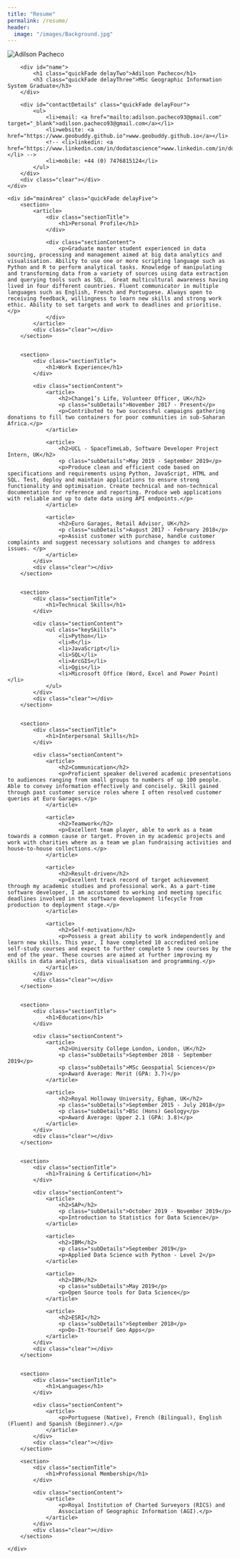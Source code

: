 ```yaml
---
title: "Resume"
permalink: /resume/
header:
  image: "/images/Background.jpg"
---
```

<!DOCTYPE html>
<html>
<head>
<title>Adilson Pacheco - Curriculum Vitae</title>

<meta name="viewport" content="width=device-width"/>
<meta name="description" content="The Curriculum Vitae of Joe Bloggs."/>
<meta charset="UTF-8">

<link type="text/css" rel="stylesheet" href="{{ '/assets/css/style.css' | relative_url }}">
<link href="{{ '/assets/css/fonts.css' | relative_url }}" rel='stylesheet' type='text/css'>

<!--[if lt IE 9]>
<script src="//html5shiv.googlecode.com/svn/trunk/html5.js"></script>
<![endif]-->
</head>
<body id="top">
<div id="cv" class="instaFade">
	<div class="mainDetails">
		<div id="headshot" class="quickFade">
			<img src="{{ '/images/Me.png' | relative_url }}" alt="Adilson Pacheco" />
		</div>

		<div id="name">
			<h1 class="quickFade delayTwo">Adilson Pacheco</h1>
			<h3 class="quickFade delayThree">MSc Geographic Information System Graduate</h3>
		</div>

		<div id="contactDetails" class="quickFade delayFour">
			<ul>
				<li>email: <a href="mailto:adilson.pacheco93@gmail.com" target="_blank">adilson.pacheco93@gmail.com</a></li>
				<li>website: <a href="https://www.geobuddy.github.io">www.geobuddy.github.io</a></li>
				<!-- <li>linkedin: <a href="https://www.linkedin.com/in/dodatascience">www.linkedin.com/in/dodatascience</a></li> -->
				<li>mobile: +44 (0) 7476815124</li>
			</ul>
		</div>
		<div class="clear"></div>
	</div>

	<div id="mainArea" class="quickFade delayFive">
		<section>
			<article>
				<div class="sectionTitle">
					<h1>Personal Profile</h1>
				</div>

				<div class="sectionContent">
					<p>Graduate master student experienced in data sourcing, processing and management aimed at big data analytics and visualisation. Ability to use one or more scripting language such as Python and R to perform analytical tasks. Knowledge of manipulating and transforming data from a variety of sources using data extraction and querying tools such as SQL.  Great multicultural awareness having lived in four different countries. Fluent communicator in multiple languages such as English, French and Portuguese. Always open to receiving feedback, willingness to learn new skills and strong work ethic. Ability to set targets and work to deadlines and prioritise.</p>
				</div>
			</article>
			<div class="clear"></div>
		</section>


		<section>
			<div class="sectionTitle">
				<h1>Work Experience</h1>
			</div>

			<div class="sectionContent">
				<article>
					<h2>Change1’s Life, Volunteer Officer, UK</h2>
					<p class="subDetails">November 2017 - Present</p>
					<p>Contributed to two successful campaigns gathering donations to fill two containers for poor communities in sub-Saharan Africa.</p>
				</article>

				<article>
					<h2>UCL - SpaceTimeLab, Software Developer Project Intern, UK</h2>
					<p class="subDetails">May 2019 - September 2019</p>
					<p>Produce clean and efficient code based on specifications and requirements using Python, JavaScript, HTML and SQL. Test, deploy and maintain applications to ensure strong functionality and optimisation. Create technical and non-technical documentation for reference and reporting. Produce web applications with reliable and up to date data using API endpoints.</p>
				</article>

				<article>
					<h2>Euro Garages, Retail Advisor, UK</h2>
					<p class="subDetails">August 2017 - February 2018</p>
					<p>Assist customer with purchase, handle customer complaints and suggest necessary solutions and changes to address issues. </p>
				</article>
			</div>
			<div class="clear"></div>
		</section>


		<section>
			<div class="sectionTitle">
				<h1>Technical Skills</h1>
			</div>

			<div class="sectionContent">
				<ul class="keySkills">
					<li>Python</li>
					<li>R</li>
					<li>JavaScript</li>
					<li>SQL</li>
					<li>ArcGIS</li>
					<li>Qgis</li>
					<li>Microsoft Office (Word, Excel and Power Point)</li>
				</ul>
			</div>
			<div class="clear"></div>
		</section>


		<section>
			<div class="sectionTitle">
				<h1>Interpersonal Skills</h1>
			</div>

			<div class="sectionContent">
				<article>
					<h2>Communication</h2>
					<p>Proficient speaker delivered academic presentations to audiences ranging from small groups to numbers of up 100 people. Able to convey information effectively and concisely. Skill gained through past customer service roles where I often resolved customer queries at Euro Garages.</p>
				</article>

				<article>
					<h2>Teamwork</h2>
					<p>Excellent team player, able to work as a team towards a common cause or target. Proven in my academic projects and work with charities where as a team we plan fundraising activities and house-to-house collections.</p>
				</article>

				<article>
					<h2>Result-driven</h2>
					<p>Excellent track record of target achievement through my academic studies and professional work. As a part-time software developer, I am accustomed to working and meeting specific deadlines involved in the software development lifecycle from production to deployment stage.</p>
				</article>

				<article>
					<h2>Self-motivation</h2>
					<p>Possess a great ability to work independently and learn new skills. This year, I have completed 10 accredited online self-study courses and expect to further complete 5 new courses by the end of the year. These courses are aimed at further improving my skills in data analytics, data visualisation and programming.</p>
				</article>
			</div>
			<div class="clear"></div>
		</section>


		<section>
			<div class="sectionTitle">
				<h1>Education</h1>
			</div>

			<div class="sectionContent">
				<article>
					<h2>University College London, London, UK</h2>
					<p class="subDetails">September 2018 - September 2019</p>
					<p class="subDetails">MSc Geospatial Sciences</p>
					<p>Award Average: Merit (GPA: 3.7)</p>
				</article>

				<article>
					<h2>Royal Holloway University, Egham, UK</h2>
					<p class="subDetails">September 2015 - July 2018</p>
					<p class="subDetails">BSc (Hons) Geology</p>
					<p>Award Average: Upper 2.1 (GPA: 3.8)</p>
				</article>
			</div>
			<div class="clear"></div>
		</section>


		<section>
			<div class="sectionTitle">
				<h1>Training & Certification</h1>
			</div>

			<div class="sectionContent">
				<article>
					<h2>SAP</h2>
					<p class="subDetails">October 2019 - November 2019</p>
					<p>Introduction to Statistics for Data Science</p>
				</article>

				<article>
					<h2>IBM</h2>
					<p class="subDetails">September 2019</p>
					<p>Applied Data Science with Python - Level 2</p>
				</article>

				<article>
					<h2>IBM</h2>
					<p class="subDetails">May 2019</p>
					<p>Open Source tools for Data Science</p>
				</article>

				<article>
					<h2>ESRI</h2>
					<p class="subDetails">September 2018</p>
					<p>Do-It-Yourself Geo Apps</p>
				</article>
			</div>
			<div class="clear"></div>
		</section>


		<section>
			<div class="sectionTitle">
				<h1>Languages</h1>
			</div>

			<div class="sectionContent">
				<article>
					<p>Portuguese (Native), French (Bilingual), English (Fluent) and Spanish (Beginner).</p>
				</article>
			</div>
			<div class="clear"></div>
		</section>

		<section>
			<div class="sectionTitle">
				<h1>Professional Membership</h1>
			</div>

			<div class="sectionContent">
				<article>
					<p>Royal Institution of Charted Surveyors (RICS) and
					Association of Geographic Information (AGI).</p>
				</article>
			</div>
			<div class="clear"></div>
		</section>

	</div>
</div>
<script type="text/javascript">
var gaJsHost = (("https:" == document.location.protocol) ? "https://ssl." : "http://www.");
document.write(unescape("%3Cscript src='" + gaJsHost + "google-analytics.com/ga.js' type='text/javascript'%3E%3C/script%3E"));
</script>
<script type="text/javascript">
var pageTracker = _gat._getTracker("UA-3753241-1");
pageTracker._initData();
pageTracker._trackPageview();
</script>
</body>
</html>
